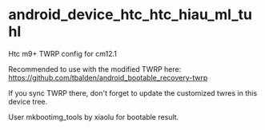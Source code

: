 # android_device_htc_htc_hiau_ml_tuhl
Htc m9+ TWRP config for cm12.1

Recommended to use with the modified TWRP here:
https://github.com/tbalden/android_bootable_recovery-twrp

If you sync TWRP there, don't forget to update the customized twres in this device tree.

User mkbootimg_tools by xiaolu for bootable result.
